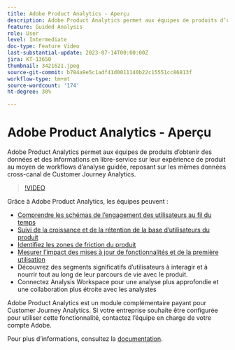 ```yaml
---
title: Adobe Product Analytics - Aperçu
description: Adobe Product Analytics permet aux équipes de produits d’obtenir des données et des informations en libre-service sur leur expérience de produit au moyen de workflows d’analyse guidée, reposant sur les mêmes données cross-canal de Customer Journey Analytics.
feature: Guided Analysis
role: User
level: Intermediate
doc-type: Feature Video
last-substantial-update: 2023-07-14T00:00:00Z
jira: KT-13650
thumbnail: 3421621.jpeg
source-git-commit: b784a9e5c1adf41d0011140b22c15551cc86813f
workflow-type: tm+mt
source-wordcount: '174'
ht-degree: 30%

---
```



# Adobe Product Analytics - Aperçu

Adobe Product Analytics permet aux équipes de produits d’obtenir des données et des informations en libre-service sur leur expérience de produit au moyen de workflows d’analyse guidée, reposant sur les mêmes données cross-canal de Customer Journey Analytics.

>[!VIDEO](https://video.tv.adobe.com/v/3421621/?learn=on)

Grâce à Adobe Product Analytics, les équipes peuvent :

* [Comprendre les schémas de l’engagement des utilisateurs au fil du temps](../guided-analysis/trends/usage-trends-analysis.md)
* [Suivi de la croissance et de la rétention de la base d’utilisateurs du produit](../guided-analysis/user-growth/active-user-growth-analysis.md)
* [Identifiez les zones de friction du produit](../guided-analysis/funnel/funnel-friction-analysis.md)
* [Mesurer l’impact des mises à jour de fonctionnalités et de la première utilisation](../guided-analysis/impact/release-impact-analysis.md)
* Découvrez des segments significatifs d’utilisateurs à interagir et à nourrir tout au long de leur parcours de vie avec le produit.
* Connectez Analysis Workspace pour une analyse plus approfondie et une collaboration plus étroite avec les analystes

Adobe Product Analytics est un module complémentaire payant pour Customer Journey Analytics. Si votre entreprise souhaite être configurée pour utiliser cette fonctionnalité, contactez l’équipe en charge de votre compte Adobe.

Pour plus dʼinformations, consultez la [documentation](https://experienceleague.adobe.com/docs/analytics-platform/using/guided-analysis/overview.html).
